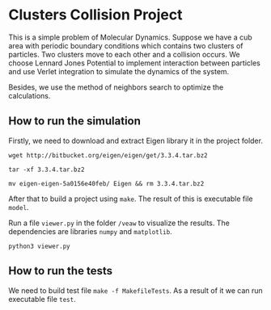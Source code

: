 # Clusters Collision Project

This is a simple problem of Molecular Dynamics. Suppose we have a cub area with periodic boundary conditions 
which contains two clusters of particles.
Two clusters move to each other and a collision occurs. We choose Lennard Jones Potential to implement interaction between particles and use Verlet integration to simulate the dynamics of the system.

Besides, we use the method of neighbors search to optimize the calculations.

## How to run the simulation

Firstly, we need to download and extract Eigen library it in the project folder.

`wget http://bitbucket.org/eigen/eigen/get/3.3.4.tar.bz2`

`tar -xf 3.3.4.tar.bz2`

`mv eigen-eigen-5a0156e40feb/ Eigen && rm 3.3.4.tar.bz2`

After that to build a project using `make`. The result of this is executable file `model`.

Run a file `viewer.py` in the folder `/veaw` to visualize the results. The dependencies are libraries `numpy` and `matplotlib`.

`python3 viewer.py`

## How to run the tests

We need to build test file `make -f MakefileTests`. As a result of it we can run executable file `test`.
